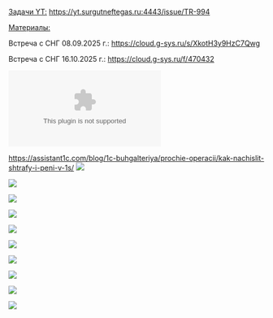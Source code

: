 <u>Задачи YT:</u>
https://yt.surgutneftegas.ru:4443/issue/TR-994

<u>Материалы:</u>

Встреча с СНГ 08.09.2025 г.:
https://cloud.g-sys.ru/s/XkotH3y9HzC7Qwg

Встреча с СНГ 16.10.2025 г.:
https://cloud.g-sys.ru/f/470432

![](Концептуальный%20подход%20к%20решению%20задачи%20регистрации%20и%20оплаты%20штрафов%20v1.5_17.10.2025.docx)

https://assistant1c.com/blog/1c-buhgalteriya/prochie-operacii/kak-nachislit-shtrafy-i-peni-v-1s/
![](Pasted%20image%2020250908140526.png)

![](Pasted%20image%2020250908121239.png)

![](Pasted%20image%2020250908132604.png)

![](Pasted%20image%2020250908132542.png)

![](Pasted%20image%2020250917093856.png)

![](Pasted%20image%2020250917093928.png)

![](Pasted%20image%2020250917094010.png)

![](Pasted%20image%2020251016092809.png)

![](Pasted%20image%2020251017180712.png)

![](Pasted%20image%2020251020124259.png)





